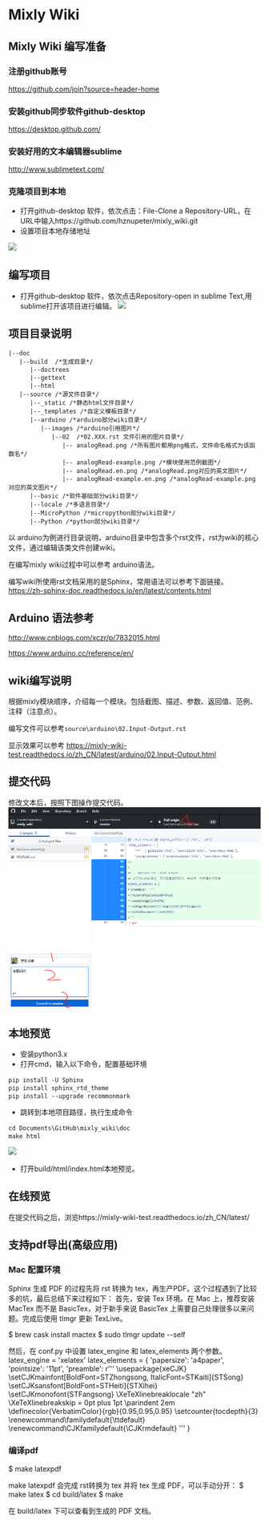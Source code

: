 # Mixly Wiki 

## Mixly Wiki 编写准备

### 注册github账号
https://github.com/join?source=header-home

### 安装github同步软件github-desktop 
https://desktop.github.com/

### 安装好用的文本编辑器sublime
http://www.sublimetext.com/

### 克隆项目到本地
* 打开github-desktop 软件，依次点击：File-Clone a Repository-URL，在URL中输入https://github.com/hznupeter/mixly_wiki.git
* 设置项目本地存储地址

![](images/clone_repo.png)

## 编写项目
* 打开github-desktop 软件，依次点击Repository-open in sublime Text,用sublime打开该项目进行编辑。
![](images/sublime.png)

## 项目目录说明
```
|--doc
   |--build  /*生成目录*/
      |--doctrees
      |--gettext
      |--html
   |--source /*源文件目录*/
      |--_static /*静态html文件目录*/
      |--_templates /*自定义模板目录*/
      |--arduino /*arduino部分wiki目录*/
         |--images /*arduino引用图片*/
            |--02  /*02.XXX.rst 文件引用的图片目录*/
               |-- analogRead.png /*所有图片都用png格式，文件命名格式为该函数名*/
               |-- analogRead-example.png /*模块使用范例截图*/
               |-- analogRead.en.png /*analogRead.png对应的英文图片*/
               |-- analogRead-example.en.png /*analogRead-example.png对应的英文图片*/
      |--basic /*软件基础部分wiki目录*/
      |--locale /*多语言目录*/
      |--MicroPython /*micropython部分wiki目录*/
      |--Python /*python部分wiki目录*/

```
以 arduino为例进行目录说明，arduino目录中包含多个rst文件，rst为wiki的核心文件，通过编辑该类文件创建wiki。

在编写mixly wiki过程中可以参考 arduino语法。

编写wiki所使用rst文档采用的是Sphinx，常用语法可以参考下面链接。
https://zh-sphinx-doc.readthedocs.io/en/latest/contents.html

## Arduino 语法参考
http://www.cnblogs.com/xczr/p/7832015.html

https://www.arduino.cc/reference/en/


## wiki编写说明
根据mixly模块顺序，介绍每一个模块。包括截图、描述、参数、返回值、范例、注释（注意点）。

编写文件可以参考```source\arduino\02.Input-Output.rst```

显示效果可以参考 https://mixly-wiki-test.readthedocs.io/zh_CN/latest/arduino/02.Input-Output.html

## 提交代码

修改文本后，按照下图操作提交代码。
![](images/commit.png)

## 本地预览
* 安装python3.x
* 打开cmd，输入以下命令，配置基础环境
```
pip install -U Sphinx
pip install sphinx_rtd_theme
pip install --upgrade recommonmark
```
* 跳转到本地项目路径，执行生成命令
```
cd Documents\GitHub\mixly_wiki\doc
make html
```
![](images/cmd.png)
* 打开build/html/index.html本地预览。

## 在线预览
在提交代码之后，浏览https://mixly-wiki-test.readthedocs.io/zh_CN/latest/


## 支持pdf导出(高级应用)

### Mac 配置环境

Sphinx 生成 PDF 的过程先将 rst 转换为 tex，再生产PDF。这个过程遇到了比较多的坑，最后总结下来过程如下：
首先，安装 Tex 环境。在 Mac 上，推荐安装 MacTex 而不是 BasicTex，对于新手来说 BasicTex 上需要自己处理很多以来问题。完成后使用 tlmgr 更新 TexLive。

$ brew cask install mactex
$ sudo tlmgr update --self

然后，在 conf.py 中设置 latex_engine 和 latex_elements 两个参数。
latex_engine = 'xelatex'
latex_elements = {
    'papersize': 'a4paper',
    'pointsize': '11pt',
    'preamble': r'''
\usepackage{xeCJK}
\setCJKmainfont[BoldFont=STZhongsong, ItalicFont=STKaiti]{STSong}
\setCJKsansfont[BoldFont=STHeiti]{STXihei}
\setCJKmonofont{STFangsong}
\XeTeXlinebreaklocale "zh"
\XeTeXlinebreakskip = 0pt plus 1pt
\parindent 2em
\definecolor{VerbatimColor}{rgb}{0.95,0.95,0.95}
\setcounter{tocdepth}{3}
\renewcommand\familydefault{\ttdefault}
\renewcommand\CJKfamilydefault{\CJKrmdefault}
'''
}

### 编译pdf

$ make latexpdf

make latexpdf 会完成 rst转换为 tex 并将 tex 生成 PDF，可以手动分开：
$ make latex
$ cd build/latex
$ make

在 build/latex 下可以查看到生成的 PDF 文档。
